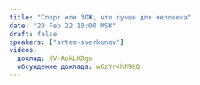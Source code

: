 ```yaml
---
title: "Спорт или ЗОЖ, что лучше для человека"
date: "20 Feb 22 10:00 MSK"
draft: false
speakers: ["artem-sverkunov"]
videos:
  доклад: XV-AokLK0go
  обсуждение доклада: w6zYr4hN9KQ
---
```

